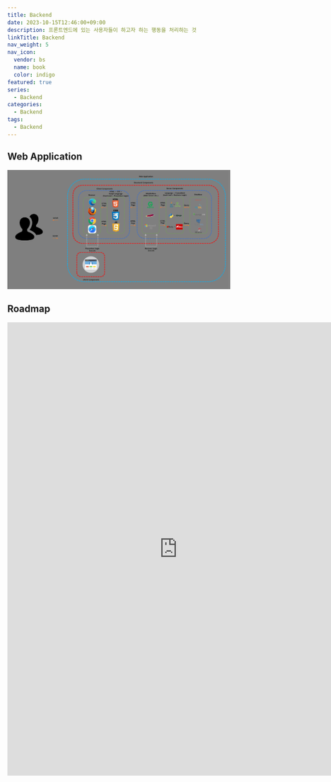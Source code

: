 ```yaml
---
title: Backend
date: 2023-10-15T12:46:00+09:00
description: 프론트엔드에 있는 사용자들이 하고자 하는 행동을 처리하는 것
linkTitle: Backend
nav_weight: 5
nav_icon:
  vendor: bs
  name: book
  color: indigo
featured: true
series:
  - Backend
categories:
  - Backend
tags:
  - Backend
---
```


## Web Application

![Web Application](web-application.png?width=1280px#center)

## Roadmap

<p align="center">
<iframe width="768" height="1024" src="https://roadmap.sh/backend?s=652b754df43a58c923ce9d26" frameborder="0" allow="accelerometer; autoplay; encrypted-media; gyroscope; picture-in-picture" allowfullscreen></iframe>
</p>
